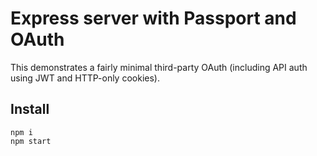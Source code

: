 # Express server with Passport and OAuth

This demonstrates a fairly minimal third-party OAuth (including API auth using JWT and HTTP-only cookies).


## Install

```shell
npm i
npm start
```

